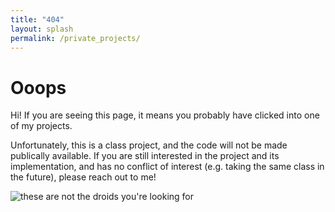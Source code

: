 ```yaml
---
title: "404"
layout: splash
permalink: /private_projects/
---
```


# Ooops

Hi! If you are seeing this page, it means you probably have clicked into one of my projects.

Unfortunately, this is a class project, and the code will not be made publically available. If you are still interested in the project and its implementation, and has no conflict of interest (e.g. taking the same class in the future), please reach out to me! 


![these are not the droids you're looking for](https://i.kym-cdn.com/photos/images/original/001/005/935/ef1.jpg)
<!-- {:style="width: 100%; height: auto; margin: auto; display: block;"} -->